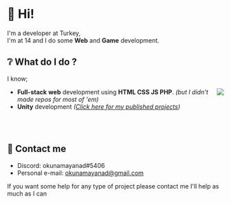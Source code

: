 # 👋 Hi!

I'm a developer at Turkey,<br>
I'm at 14 and I do some **Web** and **Game** development.

## ❔ What do I do ?
I know;

<img align="right" src="https://github-readme-stats.vercel.app/api/top-langs/?username=okunamayanad&layout=compact&theme=dark"/>

- **Full-stack** **web** development using **HTML CSS JS PHP**.  *(but I didn't made repos for most of 'em)*
- **Unity** development _([Click here for my published projects](https://okunamayanad.itch.io/))_

<br>
<br>

## 📨 Contact me

- Discord: okunamayanad#5406
- Personal e-mail: okunamayanad@gmail.com

If you want some help for any type of project please contact me I'll help as much as I can
